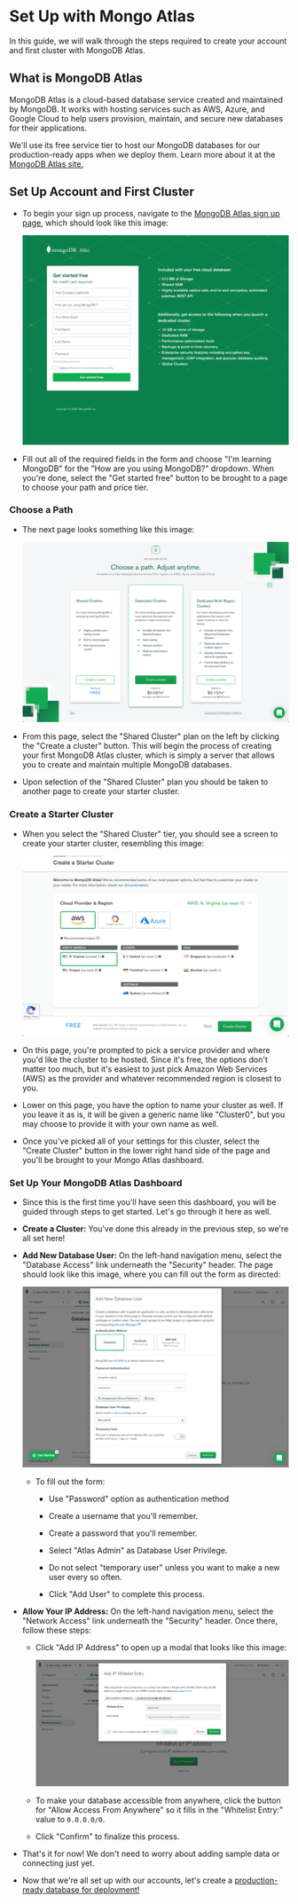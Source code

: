 # Set Up with Mongo Atlas

In this guide, we will walk through the steps required to create your account and first cluster with MongoDB Atlas.

## What is MongoDB Atlas

MongoDB Atlas is a cloud-based database service created and maintained by MongoDB. It works with hosting services such as AWS, Azure, and Google Cloud to help users provision, maintain, and secure new databases for their applications.

We'll use its free service tier to host our MongoDB databases for our production-ready apps when we deploy them. Learn more about it at the [MongoDB Atlas site.](https://www.mongodb.com/cloud/atlas)

## Set Up Account and First Cluster

* To begin your sign up process, navigate to the [MongoDB Atlas sign up page,](https://www.mongodb.com/cloud/atlas/signup) which should look like this image:

  ![The MongoDB Atlas sign up page shows us a form to create an account.](./assets/images-atlas/100-mongodb-signup.png)

* Fill out all of the required fields in the form and choose "I'm learning MongoDB" for the "How are you using MongoDB?" dropdown. When you're done, select the "Get started free" button to be brought to a page to choose your path and price tier.

### Choose a Path

* The next page looks something like this image:

  ![The MongoDB Atlas path options show three different priced tiers.](./assets/images-atlas/200-cluster-pick.png)

* From this page, select the "Shared Cluster" plan on the left by clicking the "Create a cluster" button. This will begin the process of creating your first MongoDB Atlas cluster, which is simply a server that allows you to create and maintain multiple MongoDB databases.

* Upon selection of the "Shared Cluster" plan you should be taken to another page to create your starter cluster. 

### Create a Starter Cluster

* When you select the "Shared Cluster" tier, you should see a screen to create your starter cluster, resembling this image:

  ![MongoDB Atlas displays options for creating your start cluster.](./assets/images-atlas/300-cluster-provider.png)

* On this page, you're prompted to pick a service provider and where you'd like the cluster to be hosted. Since it's free, the options don't matter too much, but it's easiest to just pick Amazon Web Services (AWS) as the provider and whatever recommended region is closest to you.

* Lower on this page, you have the option to name your cluster as well. If you leave it as is, it will be given a generic name like "Cluster0", but you may choose to provide it with your own name as well.

* Once you've picked all of your settings for this cluster, select the "Create Cluster" button in the lower right hand side of the page and you'll be brought to your Mongo Atlas dashboard.

### Set Up Your MongoDB Atlas Dashboard

* Since this is the first time you'll have seen this dashboard, you will be guided through steps to get started. Let's go through it here as well.

* **Create a Cluster:** You've done this already in the previous step, so we're all set here!

* **Add New Database User:** On the left-hand navigation menu, select the "Database Access" link underneath the "Security" header. The page should look like this image, where you can fill out the form as directed: 

  ![The add user form allows us to create a new user with varying access to our databases.](./assets/images-atlas/400-add-user.png)

  * To fill out the form:

    * Use "Password" option as authentication method
  
    * Create a username that you'll remember.
  
    * Create a password that you'll remember.

    * Select "Atlas Admin" as Database User Privilege.

    * Do not select "temporary user" unless you want to make a new user every so often.
  
    * Click "Add User" to complete this process.

* **Allow Your IP Address:** On the left-hand navigation menu, select the "Network Access" link underneath the "Security" header. Once there, follow these steps:

  * Click "Add IP Address" to open up a modal that looks like this image:

    ![The modal for allowing IP addresses provides a form to enter your IP address](./assets/images-atlas/500-network-access.png)

  * To make your database accessible from anywhere, click the button for "Allow Access From Anywhere" so it fills in the "Whitelist Entry:" value to `0.0.0.0/0`.

  * Click "Confirm" to finalize this process.

* That's it for now! We don't need to worry about adding sample data or connecting just yet. 

* Now that we're all set up with our accounts, let's create a [production-ready database for deployment!](./MongoAtlas-Deploy.md)
